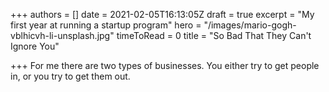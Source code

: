 +++
authors = []
date = 2021-02-05T16:13:05Z
draft = true
excerpt = "My first year at running a startup program"
hero = "/images/mario-gogh-vblhicvh-li-unsplash.jpg"
timeToRead = 0
title = "So Bad That They Can't Ignore You"

+++
For me there are two types of businesses. You either try to get people in, or you try to get them out.